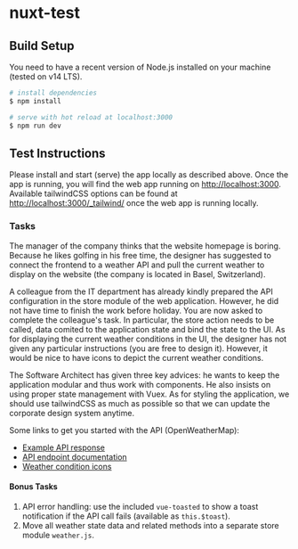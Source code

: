 # nuxt-test

## Build Setup

You need to have a recent version of Node.js installed on your machine (tested on v14 LTS).

```bash
# install dependencies
$ npm install

# serve with hot reload at localhost:3000
$ npm run dev
```

## Test Instructions

Please install and start (serve) the app locally as described above. Once the app is running, you will find the
web app running on [http://localhost:3000](http://localhost:3000). Available tailwindCSS options can be found at
[http://localhost:3000/_tailwind/](http://localhost:3000/_tailwind/) once the web app is running locally.

### Tasks 

The manager of the company thinks that the website homepage is boring. Because he likes golfing in his free time, the
designer has suggested to connect the frontend to a weather API and pull the current weather to display on the website
(the company is located in Basel, Switzerland).

A colleague from the IT department has already kindly prepared the API configuration in the store module of the web
application. However, he did not have time to finish the work before holiday. You are now asked to complete the
colleague's task. In particular, the store action needs to be called, data comited to the application state and bind
the state to the UI. As for displaying the current weather conditions in the UI, the designer has not given any
particular instructions (you are free to design it). However, it would be nice to have icons to depict the current
weather conditions.

The Software Architect has given three key advices: he wants to keep the application modular and thus work with
components. He also insists on using proper state management with Vuex. As for styling the application, we should
use tailwindCSS as much as possible so that we can update the corporate design system anytime.

Some links to get you started with the API (OpenWeatherMap):

- [Example API response](http://api.openweathermap.org/data/2.5/weather?q=Basel&appid=3978da9f7417a95247e8f31df0cf1f27)
- [API endpoint documentation](https://openweathermap.org/current)
- [Weather condition icons](https://openweathermap.org/weather-conditions)

#### Bonus Tasks

1. API error handling: use the included ```vue-toasted``` to show a toast notification if the API call fails (available
   as ```this.$toast```).
1. Move all weather state data and related methods into a separate store module ```weather.js```.
